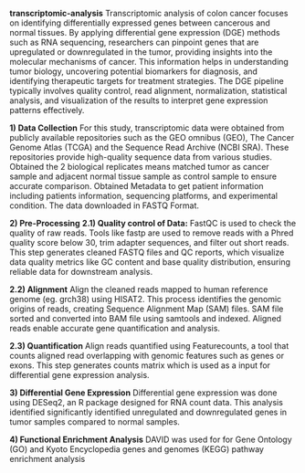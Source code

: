**transcriptomic-analysis**
Transcriptomic analysis of colon cancer focuses on identifying differentially expressed genes between cancerous and normal tissues. By applying differential gene expression (DGE) methods such as RNA sequencing, researchers can pinpoint genes that are upregulated or downregulated in the tumor, providing insights into the molecular mechanisms of cancer. This information helps in understanding tumor biology, uncovering potential biomarkers for diagnosis, and identifying therapeutic targets for treatment strategies. The DGE pipeline typically involves quality control, read alignment, normalization, statistical analysis, and visualization of the results to interpret gene expression patterns effectively.

**1) Data Collection**
For this study, transcriptomic data were obtained from publicly available repositories
such as the GEO omnibus (GEO), The Cancer Genome Atlas (TCGA) and the Sequence
Read Archive (NCBI SRA). These repositories provide high-quality sequence data
from various studies. Obtained the 2 biological replicates means matched tumor as
cancer sample and adjacent normal tissue sample as control sample to ensure accurate
comparison. Obtained Metadata to get patient information including patients
information, sequencing platforms, and experimental condition. The data downloaded
in FASTQ Format.

**2) Pre-Processing**
**2.1) Quality control of Data:**
FastQC is used to check the quality of raw reads. Tools like fastp are used to remove
reads with a Phred quality score below 30, trim adapter sequences, and filter out short
reads. This step generates cleaned FASTQ files and QC reports, which visualize data
quality metrics like GC content and base quality distribution, ensuring reliable data for
downstream analysis.

**2.2) Alignment**
Align the cleaned reads mapped to human reference genome (eg. grch38) using
HISAT2. This process identifies the genomic origins of reads, creating Sequence
Alignment Map (SAM) files. SAM file sorted and converted into BAM file using
samtools and indexed. Aligned reads enable accurate gene quantification and analysis.

**2.3) Quantification**
Align reads quantified using Featurecounts, a tool that counts aligned read overlapping
with genomic features such as genes or exons. This step generates counts matrix which
is used as a input for differential gene expression analysis.

**3) Differential Gene Expression**
Differential gene expression was done using DESeq2, an R package designed for RNA
count data. This analysis identified significantly identified unregulated and
downregulated genes in tumor samples compared to normal samples.

**4) Functional Enrichment Analysis**
DAVID was used for for Gene Ontology (GO) and Kyoto Encyclopedia genes
and genomes (KEGG) pathway enrichment analysis


